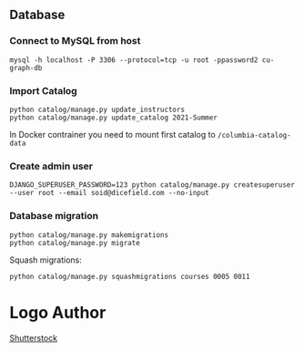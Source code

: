 
## Database

### Connect to MySQL from host

    mysql -h localhost -P 3306 --protocol=tcp -u root -ppassword2 cu-graph-db

### Import Catalog

    python catalog/manage.py update_instructors
    python catalog/manage.py update_catalog 2021-Summer

In Docker contrainer you need to mount first catalog to
`/columbia-catalog-data`

### Create admin user

    DJANGO_SUPERUSER_PASSWORD=123 python catalog/manage.py createsuperuser --user root --email soid@dicefield.com --no-input

### Database migration

    python catalog/manage.py makemigrations
    python catalog/manage.py migrate

Squash migrations:

    python catalog/manage.py squashmigrations courses 0005 0011

# Logo Author

[Shutterstock](https://www.shutterstock.com/image-illustration/ink-black-white-illustration-old-ship-755181730)
